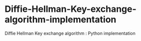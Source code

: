 # Diffie-Hellman-Key-exchange-algorithm-implementation
Diffie Hellman Key exchange algorithm : Python implementation
